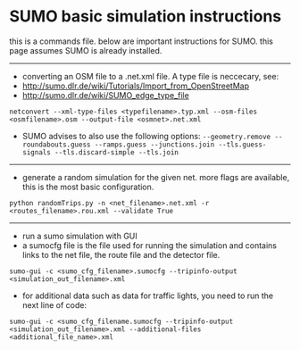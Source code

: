 # SUMO basic simulation instructions

this is a commands file. below are important instructions for SUMO.
this page assumes SUMO is already installed.

--------------------------

* converting an OSM file to a .net.xml file. A type file is neccecary, see:
* http://sumo.dlr.de/wiki/Tutorials/Import_from_OpenStreetMap
* http://sumo.dlr.de/wiki/SUMO_edge_type_file

`netconvert --xml-type-files <typefilename>.typ.xml --osm-files <osmfilename>.osm --output-file <osmnet>.net.xml`

* SUMO advises to also use the following options:
	`--geometry.remove --roundabouts.guess --ramps.guess --junctions.join --tls.guess-signals --tls.discard-simple --tls.join`

--------------------------

* generate a random simulation for the given net. more flags are available, this is the most basic configuration.

`python randomTrips.py -n <net_filename>.net.xml -r <routes_filename>.rou.xml --validate True`

--------------------------

* run a sumo simulation with GUI
* a sumocfg file is the file used for running the simulation and contains links to the net file, the route file and the detector file.

`sumo-gui -c <sumo_cfg_filename>.sumocfg --tripinfo-output <simulation_out_filename>.xml`

* for additional data such as data for traffic lights, you need to run the next line of code:

`sumo-gui -c <sumo_cfg_filename.sumocfg --tripinfo-output <simulation_out_filename>.xml --additional-files <additional_file_name>.xml`
